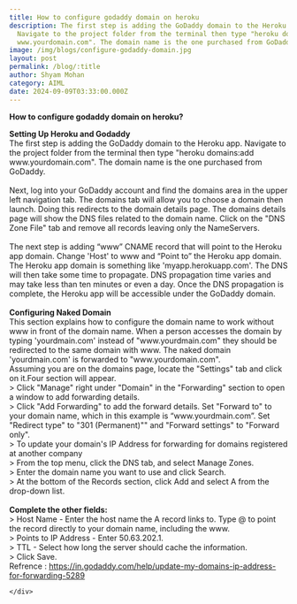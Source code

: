 ```yaml
---
title: How to configure godaddy domain on heroku
description: The first step is adding the GoDaddy domain to the Heroku app.
  Navigate to the project folder from the terminal then type "heroku domains:add
  www.yourdomain.com". The domain name is the one purchased from GoDaddy.
image: /img/blogs/configure-godaddy-domain.jpg
layout: post
permalink: /blog/:title
author: Shyam Mohan
category: AIML
date: 2024-09-09T03:33:00.000Z
---
```


<div class="blog-post-content">
  <div class="container">
    <div class="col-md-8 col-md-offset-1">
      <p><strong>How to configure godaddy domain on heroku?</strong></p>
      <p>
        <b>Setting Up Heroku and Godaddy</b>
        <br>
        The first step is adding the GoDaddy domain to the Heroku app. Navigate to the project folder
        from the terminal then type "heroku domains:add www.yourdomain.com". The domain name is the
        one purchased from GoDaddy.
        <br>
        <br>
        Next, log into your GoDaddy account and find the domains area in the upper left navigation tab.
        The domains tab will allow you to choose a domain then launch. Doing this redirects to the domain
        details page. The domains details page will show the DNS files related to the domain name. Click on the "DNS Zone File"
        tab and remove all records leaving only the NameServers.
        <br>
        <br>
        The next step is adding “www” CNAME record that will point to the Heroku app domain. Change 'Host'
        to www and “Point to” the Heroku app domain. The Heroku app domain is something like 'myapp.herokuapp.com'.
        The DNS will then take some time to propagate. DNS propagation time varies and may take less
        than ten minutes or even a day. Once the DNS propagation is complete, the Heroku app will be
        accessible under the GoDaddy domain.
        <br>
        <br>
        <b>Configuring Naked Domain</b>
        <br>
        This section explains how to configure the domain name to work without www in front of the domain name.
        When a person accesses the domain by typing 'yourdmain.com' instead of "www.yourdmain.com"
        they should be redirected to the same domain with www. The naked domain 'yourdmain.com' is forwarded to
        "www.yourdomain.com".
        <br>
        Assuming you are on the domains page, locate the "Settings" tab and click on it.Four section will appear.
        <br>
        > Click "Manage" right under "Domain" in the "Forwarding" section to open
        a window to add forwarding details.
        <br>
        > Click "Add Forwarding" to add the forward details. Set "Forward to" to your domain name,
        which in this example is “www.yourdmain.com”. Set "Redirect type" to "301 (Permanent)"" and
        "Forward settings" to "Forward only".
        <br>
        > To update your domain's IP Address for forwarding for domains registered at another company
        <br>
        > From the top menu, click the DNS tab, and select Manage Zones.
        <br>
        > Enter the domain name you want to use and click Search.
        <br>
        > At the bottom of the Records section, click Add and select A from the drop-down list.
        <br>
        <br>
        <b>Complete the other fields:</b>
        <br>
        > Host Name - Enter the host name the A record links to. Type @ to point the record directly to your domain name, including the www.
        <br>
        > Points to IP Address - Enter 50.63.202.1.
        <br>
        > TTL - Select how long the server should cache the information.
        <br>
        > Click Save.
        <br>
        Refrence : <a href="https://in.godaddy.com/help/update-my-domains-ip-address-for-forwarding-5289" target="_blank">https://in.godaddy.com/help/update-my-domains-ip-address-for-forwarding-5289</a>
      </p>

    </div>
  </div>
</div>

